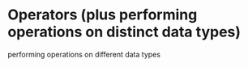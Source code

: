# Operators (plus performing operations on distinct data types)

performing operations on different data types